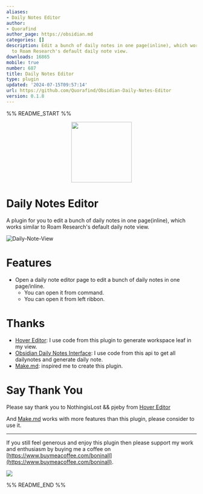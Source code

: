 ```yaml
---
aliases:
- Daily Notes Editor
author:
- Quorafind
author_page: https://obsidian.md
categories: []
description: Edit a bunch of daily notes in one page(inline), which works similar
  to Roam Research's default daily note view.
downloads: 16865
mobile: true
number: 687
title: Daily Notes Editor
type: plugin
updated: '2024-07-15T09:57:14'
url: https://github.com/Quorafind/Obsidian-Daily-Notes-Editor
version: 0.1.8
---
```


%% README_START %%

<p align="center">
<img src="https://raw.githubusercontent.com/Quorafind/Obsidian-Daily-Notes-View/master/image/daily-note.svg" height="160px">
</p>

# Daily Notes Editor

A plugin for you to edit a bunch of daily notes in one page(inline), which works similar to Roam Research's default daily note view.

![Daily-Note-View](https://raw.githubusercontent.com/Quorafind/Obsidian-Daily-Notes-Editor/master/image/Daily-Note-View.gif)

# Features

- Open a daily note editor page to edit a bunch of daily notes in one page/inline.
  - You can open it from command.
  - You can open it from left ribbon.

# Thanks

- [Hover Editor](https://github.com/nothingislost/obsidian-hover-editor): I use code from this plugin to generate workspace leaf in my view.
- [Obsidian Daily Notes Interface](https://github.com/liamcain/obsidian-daily-notes-interface): I use code from this api to get all dailynotes and generate daily note.
- [Make.md](https://www.make.md/): inspired me to create this plugin.

# Say Thank You

Please say thank you to NothingisLost && pjeby from [Hover Editor](https://github.com/nothingislost/obsidian-hover-editor)

And [Make.md](https://www.make.md/) works with more features than this plugin, please consider to use it.

---

If you still feel generous and enjoy this plugin then please support my work and enthusiasm by buying me a coffee
on [https://www.buymeacoffee.com/boninall](https://www.buymeacoffee.com/boninall).

<a href="https://www.buymeacoffee.com/boninall"><img src="https://img.buymeacoffee.com/button-api/?text=Buy me a coffee&emoji=&slug=boninall&button_colour=6495ED&font_colour=ffffff&font_family=Lato&outline_colour=000000&coffee_colour=FFDD00"></a>



%% README_END %%
